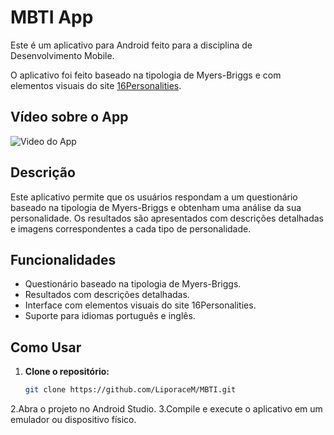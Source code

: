 # MBTI App

Este é um aplicativo para Android feito para a disciplina de Desenvolvimento Mobile.

O aplicativo foi feito baseado na tipologia de Myers-Briggs e com elementos visuais do site [16Personalities](https://www.16personalities.com).

## Vídeo sobre o App

![Video do App](https://github.com/LiporaceM/MBTI/assets/108703224/cee4af65-3b56-475b-94a7-f58f3af1801d)

## Descrição

Este aplicativo permite que os usuários respondam a um questionário baseado na tipologia de Myers-Briggs e obtenham uma análise da sua personalidade. Os resultados são apresentados com descrições detalhadas e imagens correspondentes a cada tipo de personalidade.

## Funcionalidades

- Questionário baseado na tipologia de Myers-Briggs.
- Resultados com descrições detalhadas.
- Interface com elementos visuais do site 16Personalities.
- Suporte para idiomas português e inglês.

## Como Usar

1. **Clone o repositório:**
   ```sh
   git clone https://github.com/LiporaceM/MBTI.git
2.Abra o projeto no Android Studio.
3.Compile e execute o aplicativo em um emulador ou dispositivo físico.
